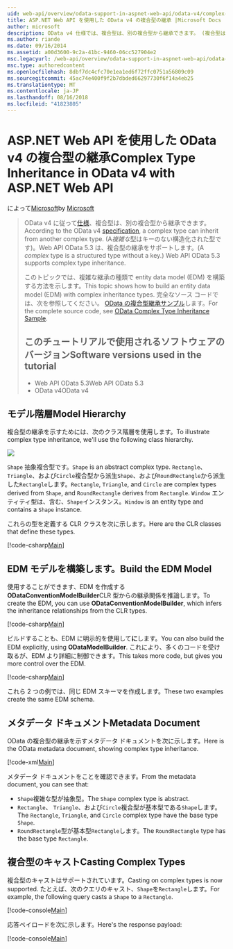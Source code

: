 ```yaml
---
uid: web-api/overview/odata-support-in-aspnet-web-api/odata-v4/complex-type-inheritance-in-odata-v4
title: ASP.NET Web API を使用した OData v4 の複合型の継承 |Microsoft Docs
author: microsoft
description: OData v4 仕様では、複合型は、別の複合型から継承できます。 (複合型は、キーのない構造化型です)。Web API.
ms.author: riande
ms.date: 09/16/2014
ms.assetid: a00d3600-9c2a-41bc-9460-06cc527904e2
msc.legacyurl: /web-api/overview/odata-support-in-aspnet-web-api/odata-v4/complex-type-inheritance-in-odata-v4
msc.type: authoredcontent
ms.openlocfilehash: 8dbf7dc4cfc70e1ea1ed6f72ffc0751a56809c09
ms.sourcegitcommit: 45ac74e400f9f2b7dbded66297730f6f14a4eb25
ms.translationtype: MT
ms.contentlocale: ja-JP
ms.lasthandoff: 08/16/2018
ms.locfileid: "41823805"
---
```

<a name="complex-type-inheritance-in-odata-v4-with-aspnet-web-api"></a><span data-ttu-id="905b9-104">ASP.NET Web API を使用した OData v4 の複合型の継承</span><span class="sxs-lookup"><span data-stu-id="905b9-104">Complex Type Inheritance in OData v4 with ASP.NET Web API</span></span>
====================
<span data-ttu-id="905b9-105">によって[Microsoft](https://github.com/microsoft)</span><span class="sxs-lookup"><span data-stu-id="905b9-105">by [Microsoft](https://github.com/microsoft)</span></span>

> <span data-ttu-id="905b9-106">OData v4 に従って[仕様](http://www.odata.org/documentation/odata-version-4-0/)、複合型は、別の複合型から継承できます。</span><span class="sxs-lookup"><span data-stu-id="905b9-106">According to the OData v4 [specification](http://www.odata.org/documentation/odata-version-4-0/), a complex type can inherit from another complex type.</span></span> <span data-ttu-id="905b9-107">(A*複雑な*型はキーのない構造化された型です)。Web API OData 5.3 は、複合型の継承をサポートします。</span><span class="sxs-lookup"><span data-stu-id="905b9-107">(A *complex* type is a structured type without a key.) Web API OData 5.3 supports complex type inheritance.</span></span>
> 
> <span data-ttu-id="905b9-108">このトピックでは、複雑な継承の種類で entity data model (EDM) を構築する方法を示します。</span><span class="sxs-lookup"><span data-stu-id="905b9-108">This topic shows how to build an entity data model (EDM) with complex inheritance types.</span></span> <span data-ttu-id="905b9-109">完全なソース コードでは、次を参照してください。 [OData の複合型継承サンプル](http://aspnet.codeplex.com/sourcecontrol/latest#Samples/WebApi/OData/v4/ODataComplexTypeInheritanceSample/ReadMe.txt)します。</span><span class="sxs-lookup"><span data-stu-id="905b9-109">For the complete source code, see [OData Complex Type Inheritance Sample](http://aspnet.codeplex.com/sourcecontrol/latest#Samples/WebApi/OData/v4/ODataComplexTypeInheritanceSample/ReadMe.txt).</span></span>
> 
> ## <a name="software-versions-used-in-the-tutorial"></a><span data-ttu-id="905b9-110">このチュートリアルで使用されるソフトウェアのバージョン</span><span class="sxs-lookup"><span data-stu-id="905b9-110">Software versions used in the tutorial</span></span>
> 
> 
> - <span data-ttu-id="905b9-111">Web API OData 5.3</span><span class="sxs-lookup"><span data-stu-id="905b9-111">Web API OData 5.3</span></span>
> - <span data-ttu-id="905b9-112">OData v4</span><span class="sxs-lookup"><span data-stu-id="905b9-112">OData v4</span></span>


## <a name="model-hierarchy"></a><span data-ttu-id="905b9-113">モデル階層</span><span class="sxs-lookup"><span data-stu-id="905b9-113">Model Hierarchy</span></span>

<span data-ttu-id="905b9-114">複合型の継承を示すためには、次のクラス階層を使用します。</span><span class="sxs-lookup"><span data-stu-id="905b9-114">To illustrate complex type inheritance, we'll use the following class hierarchy.</span></span>

![](complex-type-inheritance-in-odata-v4/_static/image1.png)

<span data-ttu-id="905b9-115">`Shape` 抽象複合型です。</span><span class="sxs-lookup"><span data-stu-id="905b9-115">`Shape` is an abstract complex type.</span></span> <span data-ttu-id="905b9-116">`Rectangle`、 `Triangle`、および`Circle`複合型から派生`Shape`、および`RoundRectangle`から派生した`Rectangle`します。</span><span class="sxs-lookup"><span data-stu-id="905b9-116">`Rectangle`, `Triangle`, and `Circle` are complex types derived from `Shape`, and `RoundRectangle` derives from `Rectangle`.</span></span> <span data-ttu-id="905b9-117">`Window` エンティティ型は、含む、`Shape`インスタンス。</span><span class="sxs-lookup"><span data-stu-id="905b9-117">`Window` is an entity type and contains a `Shape` instance.</span></span>

<span data-ttu-id="905b9-118">これらの型を定義する CLR クラスを次に示します。</span><span class="sxs-lookup"><span data-stu-id="905b9-118">Here are the CLR classes that define these types.</span></span>

[!code-csharp[Main](complex-type-inheritance-in-odata-v4/samples/sample1.cs)]

## <a name="build-the-edm-model"></a><span data-ttu-id="905b9-119">EDM モデルを構築します。</span><span class="sxs-lookup"><span data-stu-id="905b9-119">Build the EDM Model</span></span>

<span data-ttu-id="905b9-120">使用することができます、EDM を作成する**ODataConventionModelBuilder**CLR 型からの継承関係を推論します。</span><span class="sxs-lookup"><span data-stu-id="905b9-120">To create the EDM, you can use **ODataConventionModelBuilder**, which infers the inheritance relationships from the CLR types.</span></span>

[!code-csharp[Main](complex-type-inheritance-in-odata-v4/samples/sample2.cs)]

<span data-ttu-id="905b9-121">ビルドすることも、EDM に明示的を使用して**に**します。</span><span class="sxs-lookup"><span data-stu-id="905b9-121">You can also build the EDM explicitly, using **ODataModelBuilder**.</span></span> <span data-ttu-id="905b9-122">これにより、多くのコードを受け取るが、EDM より詳細に制御できます。</span><span class="sxs-lookup"><span data-stu-id="905b9-122">This takes more code, but gives you more control over the EDM.</span></span>

[!code-csharp[Main](complex-type-inheritance-in-odata-v4/samples/sample3.cs)]

<span data-ttu-id="905b9-123">これら 2 つの例では、同じ EDM スキーマを作成します。</span><span class="sxs-lookup"><span data-stu-id="905b9-123">These two examples create the same EDM schema.</span></span>

## <a name="metadata-document"></a><span data-ttu-id="905b9-124">メタデータ ドキュメント</span><span class="sxs-lookup"><span data-stu-id="905b9-124">Metadata Document</span></span>

<span data-ttu-id="905b9-125">OData の複合型の継承を示すメタデータ ドキュメントを次に示します。</span><span class="sxs-lookup"><span data-stu-id="905b9-125">Here is the OData metadata document, showing complex type inheritance.</span></span>

[!code-xml[Main](complex-type-inheritance-in-odata-v4/samples/sample4.xml?highlight=13,17,25,30)]

<span data-ttu-id="905b9-126">メタデータ ドキュメントをことを確認できます。</span><span class="sxs-lookup"><span data-stu-id="905b9-126">From the metadata document, you can see that:</span></span>

- <span data-ttu-id="905b9-127">`Shape`複雑な型が抽象型。</span><span class="sxs-lookup"><span data-stu-id="905b9-127">The `Shape` complex type is abstract.</span></span>
- <span data-ttu-id="905b9-128">`Rectangle`、 `Triangle`、および`Circle`複合型が基本型である`Shape`します。</span><span class="sxs-lookup"><span data-stu-id="905b9-128">The `Rectangle`, `Triangle`, and `Circle` complex type have the base type `Shape`.</span></span>
- <span data-ttu-id="905b9-129">`RoundRectangle`型が基本型`Rectangle`します。</span><span class="sxs-lookup"><span data-stu-id="905b9-129">The `RoundRectangle` type has the base type `Rectangle`.</span></span>

## <a name="casting-complex-types"></a><span data-ttu-id="905b9-130">複合型のキャスト</span><span class="sxs-lookup"><span data-stu-id="905b9-130">Casting Complex Types</span></span>

<span data-ttu-id="905b9-131">複合型のキャストはサポートされています。</span><span class="sxs-lookup"><span data-stu-id="905b9-131">Casting on complex types is now supported.</span></span> <span data-ttu-id="905b9-132">たとえば、次のクエリのキャスト、`Shape`を`Rectangle`します。</span><span class="sxs-lookup"><span data-stu-id="905b9-132">For example, the following query casts a `Shape` to a `Rectangle`.</span></span>

[!code-console[Main](complex-type-inheritance-in-odata-v4/samples/sample5.cmd)]

<span data-ttu-id="905b9-133">応答ペイロードを次に示します。</span><span class="sxs-lookup"><span data-stu-id="905b9-133">Here's the response payload:</span></span>

[!code-console[Main](complex-type-inheritance-in-odata-v4/samples/sample6.cmd)]
